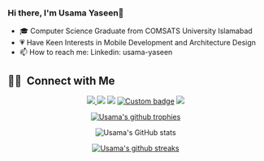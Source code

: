 ### Hi there, I'm Usama Yaseen👋

- 🎓 Computer Science Graduate from COMSATS University Islamabad
- 💗 Have Keen Interests in Mobile Development and Architecture Design
- 📫 How to reach me: Linkedin: usama-yaseen
<!--
**usama-yaseen/usama-yaseen** is a ✨ _special_ ✨ repository because its `README.md` (this file) appears on your GitHub profile.

Here are some ideas to get you started:

- 🔭 I’m currently working on ...
- 🌱 I’m currently learning ...
- 👯 I’m looking to collaborate on ...
- 🤔 I’m looking for help with ...
- 💬 Ask me about ...
- 📫 How to reach me: ...
- 😄 Pronouns: ...
- ⚡ Fun fact: ...
-->

##  🤝🏻 &nbsp;Connect with Me

<p align="center">
<a href="https://www.fiverr.com/usama_aryan" target="_blank"><img src="https://img.shields.io/badge/-Fiverr-19A463?style=plastic&logo=Fiverr&logoColor=white"/>
 </a>
<a href="https://stackoverflow.com/users/11760942/usamayaseen" target="_blank"><img src="https://img.shields.io/badge/-Stack overflow-D14836?style=plastic&logo=Stackoverflow&logoColor=white"/></a>
<a href="https://www.linkedin.com/in/usama-yaseen/" target="_blank"><img src="https://img.shields.io/badge/-Linkedin-0077B5?style=plastic&logo=Linkedin&logoColor=white"/></a>
<a href="https://www.upwork.com/freelancers/~0145bacd9e49159c3e" target="_blank"><img alt="Custom badge" src="https://img.shields.io/badge/-Upwork-brightgreen?style=plastic&logo=Upwork&logoColor=white"></a>
<a href="https://www.instagram.com/_usamayaseen/" target="_blank"><img src="https://img.shields.io/badge/-Instagram-BB2A7F?style=plastic&logo=Instagram&logoColor=white"/></a>


<div align="center">
 
[![Usama's github trophies](https://github-profile-trophy.vercel.app/?username=usama-yaseen&row=1)](https://github.com/usama-yaseen/github-profile-trophy)


![Usama's GitHub stats](https://github-readme-stats.vercel.app/api?username=usama-yaseen&show_icons=true&theme=radical)

[![Usama's github streaks](https://github-readme-streak-stats.herokuapp.com/?user=usama-yaseen&theme=blue-green)](https://github.com/usama-yaseen/github-readme-streak-stats)

